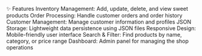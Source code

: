 ✨ Features
Inventory Management: Add, update, delete, and view sweet products
Order Processing: Handle customer orders and order history
Customer Management: Manage customer information and profiles
JSON Storage: Lightweight data persistence using JSON files
Responsive Design: Mobile-friendly user interface
Search & Filter: Find products by name, category, or price range
Dashboard: Admin panel for managing the shop operations
